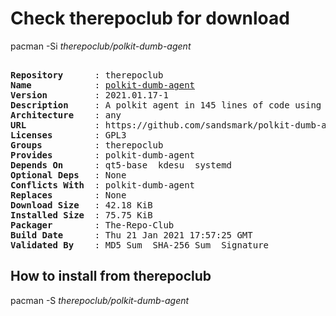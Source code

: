 # Check therepoclub for download

pacman -Si *therepoclub/polkit-dumb-agent*

<div class="highlight"><pre class="highlight"><text>
<b>Repository</b>      : therepoclub
<b>Name</b>            : <a href="../../x86_64/polkit-dumb-agent-2021.01.17-1-any.pkg.tar.zst">polkit-dumb-agent</a>
<b>Version</b>         : 2021.01.17-1
<b>Description</b>     : A polkit agent in 145 lines of code using Qt and libsystemd, because polkit sucks.
<b>Architecture</b>    : any
<b>URL</b>             : https://github.com/sandsmark/polkit-dumb-agent
<b>Licenses</b>        : GPL3
<b>Groups</b>          : therepoclub
<b>Provides</b>        : polkit-dumb-agent
<b>Depends On</b>      : qt5-base  kdesu  systemd
<b>Optional Deps</b>   : None
<b>Conflicts With</b>  : polkit-dumb-agent
<b>Replaces</b>        : None
<b>Download Size</b>   : 42.18 KiB
<b>Installed Size</b>  : 75.75 KiB
<b>Packager</b>        : The-Repo-Club <wayne6324@gmail.com>
<b>Build Date</b>      : Thu 21 Jan 2021 17:57:25 GMT
<b>Validated By</b>    : MD5 Sum  SHA-256 Sum  Signature
</text></pre></div>

## How to install from therepoclub

pacman -S *therepoclub/polkit-dumb-agent*
